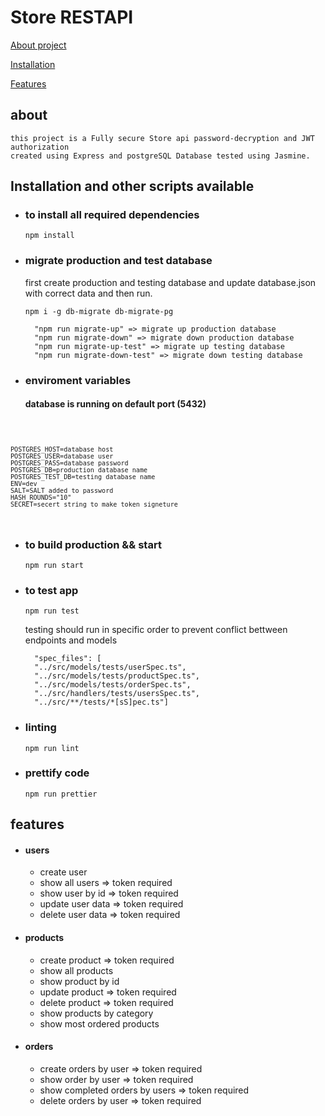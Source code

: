 # Store RESTAPI

[About project](#about)

[Installation](#Installation-and-other-scripts-available)

[Features](#features)

## about

    this project is a Fully secure Store api password-decryption and JWT authorization
    created using Express and postgreSQL Database tested using Jasmine.


## Installation and other scripts available

- ### to install all required dependencies

    `npm install`

- ### migrate production and test database

    first create production and testing database 
    and update database.json with correct data
    and then run.

    `npm i -g db-migrate db-migrate-pg`
    
        "npm run migrate-up" => migrate up production database
        "npm run migrate-down" => migrate down production database
        "npm run migrate-up-test" => migrate up testing database
        "npm run migrate-down-test" => migrate down testing database


- ### enviroment variables

    #### database is running on default port (5432)

<code>

    POSTGRES_HOST=database host
    POSTGRES_USER=database user
    POSTGRES_PASS=database password
    POSTGRES_DB=production database name
    POSTGRES_TEST_DB=testing database name
    ENV=dev
    SALT=SALT added to password 
    HASH_ROUNDS="10"
    SECRET=secert string to make token signeture

</code>


- ### to build production && start

    `npm run start`

- ### to test app

    `npm run test`

    testing should run in specific order to prevent conflict bettween endpoints and models
  
        "spec_files": [
        "../src/models/tests/userSpec.ts",
        "../src/models/tests/productSpec.ts",
        "../src/models/tests/orderSpec.ts",
        "../src/handlers/tests/usersSpec.ts",
        "../src/**/tests/*[sS]pec.ts"]

- ### linting 

    `npm run lint`

- ### prettify code 

    `npm run prettier`

## features

- #### users 
    - create user
    - show all users => token required
    - show user by id => token required 
    - update user data => token required 
    - delete user data => token required

- #### products
    - create product => token required 
    - show all products 
    - show product by id 
    - update product => token required 
    - delete product => token required 
    - show products by category
    - show most ordered products
- #### orders 
    - create orders by user => token required
    - show order by user => token required 
    - show completed orders by users => token required 
    - delete orders by user => token required 
